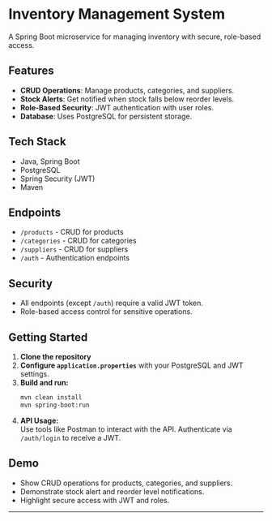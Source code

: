 # Inventory Management System

A Spring Boot microservice for managing inventory with secure, role-based access.

## Features

- **CRUD Operations**: Manage products, categories, and suppliers.
- **Stock Alerts**: Get notified when stock falls below reorder levels.
- **Role-Based Security**: JWT authentication with user roles.
- **Database**: Uses PostgreSQL for persistent storage.

## Tech Stack

- Java, Spring Boot
- PostgreSQL
- Spring Security (JWT)
- Maven

## Endpoints

- `/products` - CRUD for products
- `/categories` - CRUD for categories
- `/suppliers` - CRUD for suppliers
- `/auth` - Authentication endpoints

## Security

- All endpoints (except `/auth`) require a valid JWT token.
- Role-based access control for sensitive operations.

## Getting Started

1. **Clone the repository**
2. **Configure `application.properties`** with your PostgreSQL and JWT settings.
3. **Build and run:**
   ```bash
   mvn clean install
   mvn spring-boot:run
   ```
4. **API Usage:**  
   Use tools like Postman to interact with the API. Authenticate via `/auth/login` to receive a JWT.

## Demo

- Show CRUD operations for products, categories, and suppliers.
- Demonstrate stock alert and reorder level notifications.
- Highlight secure access with JWT and roles.

---
